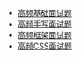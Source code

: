 - [高频基础面试题](/interviewBook/fundamental)
- [高频手写面试题](/interviewBook/write)
- [高频框架面试题](/interviewBook/framework)
- [高频CSS面试题](/interviewBook/css)
